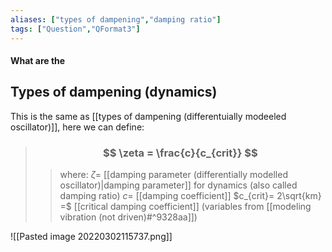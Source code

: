 ```yaml
---
aliases: ["types of dampening","damping ratio"]
tags: ["Question","QFormat3"]
---
```


#### What are the
## Types of dampening (dynamics)
This is the same as [[types of dampening (differentuially modeeled oscillator)]], here we can define:

> ### $$ \zeta = \frac{c}{c_{crit}} $$ 
>> where:
>> $\zeta=$  [[damping parameter (differentially modelled oscillator)|damping parameter]] for dynamics (also called damping ratio)
>> $c=$ [[damping coefficient]]
>> $c_{crit}= 2\sqrt{km} =$ [[critical damping coefficient]] (variables from [[modeling vibration (not driven)#^9328aa]])

![[Pasted image 20220302115737.png]]